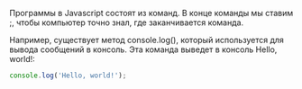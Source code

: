 Программы в Javascript состоят из команд. В конце команды мы ставим ;, чтобы компьютер точно знал, где заканчивается команда.

Например, существует метод console.log(), который используется для вывода сообщений в консоль. Эта команда выведет в консоль Hello, world!:

``` javascript
console.log('Hello, world!');
```
